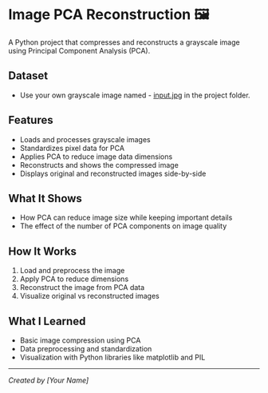 # Image PCA Reconstruction 🖼️

A Python project that compresses and reconstructs a grayscale image using Principal Component Analysis (PCA).

## Dataset
- Use your own grayscale image named - <a href="https://github.com/codingchapa/image-pca-reconstruction/blob/main/input.jpg"> input.jpg</a> in the project folder.

## Features

- Loads and processes grayscale images  
- Standardizes pixel data for PCA  
- Applies PCA to reduce image data dimensions  
- Reconstructs and shows the compressed image  
- Displays original and reconstructed images side-by-side  

## What It Shows

- How PCA can reduce image size while keeping important details  
- The effect of the number of PCA components on image quality  

## How It Works

1. Load and preprocess the image  
2. Apply PCA to reduce dimensions  
3. Reconstruct the image from PCA data  
4. Visualize original vs reconstructed images  

## What I Learned

- Basic image compression using PCA  
- Data preprocessing and standardization  
- Visualization with Python libraries like matplotlib and PIL  

---

*Created by [Your Name]*
